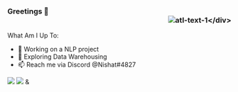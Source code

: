 ### Greetings 👋  <div align="right">![atl-text-1](https://img.shields.io/badge/![](https://komarev.com/ghpvc/?username=KingCobra2018)-blue?logo=NPM&style=flat)</div>

What Am I Up To:

- 🔭 Working on a NLP project
- 🌱 Exploring Data Warehousing
- 📫 Reach me via Discord @Nishat#4827


<img src="https://github-readme-stats.vercel.app/api?username=KingCobra2018&show_icons=true&hide=prs,issues">
<img src="https://github-readme-stats.vercel.app/api/top-langs/?username=KingCobra2018">
&

